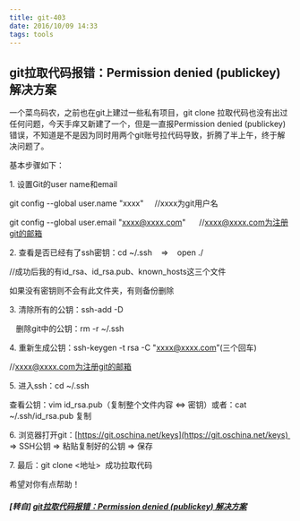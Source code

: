 ```yaml
---
title: git-403
date: 2016/10/09 14:33 
tags: tools
---
```


## git拉取代码报错：Permission denied (publickey) 解决方案

一个菜鸟码农，之前也在git上建过一些私有项目，git clone 拉取代码也没有出过任何问题，今天手痒又新建了一个，但是一直报Permission denied (publickey)错误，不知道是不是因为同时用两个git账号拉代码导致，折腾了半上午，终于解决问题了。

基本步骤如下：

1\. 设置Git的user name和email

git config --global user.name "xxxx"     //xxxx为git用户名

git config --global user.email "xxxx@xxxx.com"      //xxxx@xxxx.com为注册git的邮箱

2\. 查看是否已经有了ssh密钥：cd ~/.ssh    =>    open ./       

//成功后我的有id\_rsa、id\_rsa.pub、known_hosts这三个文件

如果没有密钥则不会有此文件夹，有则备份删除

3\. 清除所有的公钥：ssh-add -D

   删除git中的公钥：rm -r ~/.ssh

4\. 重新生成公钥：ssh-keygen -t rsa -C "xxxx@xxxx.com”(三个回车)       

//xxxx@xxxx.com为注册git的邮箱

5\. 进入ssh：cd ~/.ssh

查看公钥：vim id\_rsa.pub（复制整个文件内容 <=> 密钥）或者：cat ~/.ssh/id\_rsa.pub 复制

6\. 浏览器打开git：[https://git.oschina.net/keys](https://git.oschina.net/keys)  =\> SSH公钥 => 粘贴复制好的公钥 => 保存

7\. 最后：git clone <地址>  成功拉取代码

希望对你有点帮助！  

##### [转自] [git拉取代码报错：Permission denied (publickey) 解决方案](https://my.oschina.net/luweiweiwei/blog/755735)